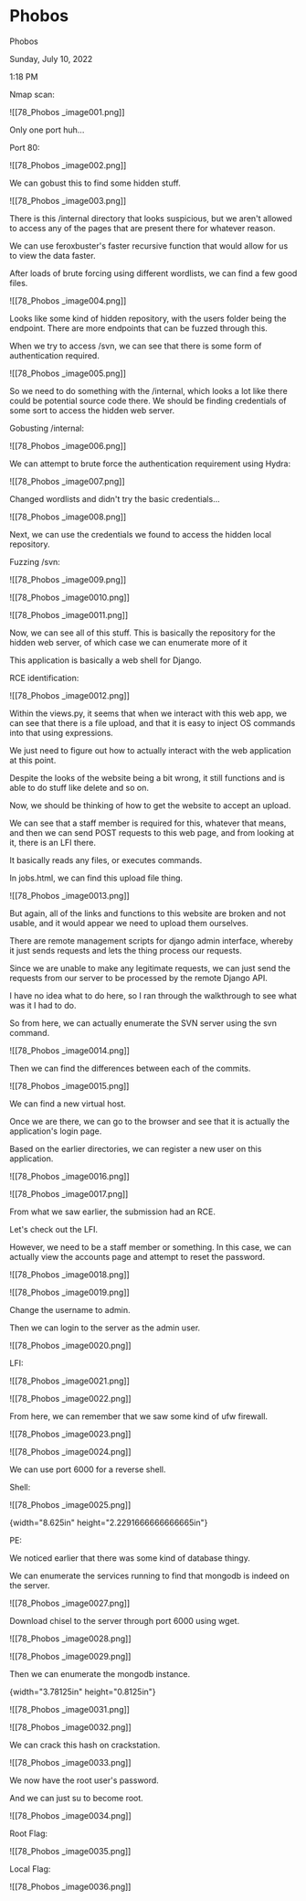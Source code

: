 # Phobos

Phobos

Sunday, July 10, 2022

1:18 PM

Nmap scan:

!\[\[78\_Phobos \_image001.png]]

&#x20;

Only one port huh...

&#x20;

Port 80:

!\[\[78\_Phobos \_image002.png]]

&#x20;

We can gobust this to find some hidden stuff.

!\[\[78\_Phobos \_image003.png]]

&#x20;

There is this /internal directory that looks suspicious, but we aren't allowed to access any of the pages that are present there for whatever reason.

We can use feroxbuster's faster recursive function that would allow for us to view the data faster.

&#x20;

After loads of brute forcing using different wordlists, we can find a few good files.

!\[\[78\_Phobos \_image004.png]]

&#x20;

Looks like some kind of hidden repository, with the users folder being the endpoint. There are more endpoints that can be fuzzed through this.

&#x20;

When we try to access /svn, we can see that there is some form of authentication required.

!\[\[78\_Phobos \_image005.png]]

So we need to do something with the /internal, which looks a lot like there could be potential source code there. We should be finding credentials of some sort to access the hidden web server.

&#x20;

Gobusting /internal:

!\[\[78\_Phobos \_image006.png]]

&#x20;

We can attempt to brute force the authentication requirement using Hydra:

!\[\[78\_Phobos \_image007.png]]

&#x20;

Changed wordlists and didn't try the basic credentials...

!\[\[78\_Phobos \_image008.png]]

&#x20;

Next, we can use the credentials we found to access the hidden local repository.

&#x20;

Fuzzing /svn:

!\[\[78\_Phobos \_image009.png]]

&#x20;

!\[\[78\_Phobos \_image0010.png]]

&#x20;

!\[\[78\_Phobos \_image0011.png]]

&#x20;

Now, we can see all of this stuff. This is basically the repository for the hidden web server, of which case we can enumerate more of it

This application is basically a web shell for Django.

&#x20;

RCE identification:

!\[\[78\_Phobos \_image0012.png]]

&#x20;

Within the views.py, it seems that when we interact with this web app, we can see that there is a file upload, and that it is easy to inject OS commands into that using expressions.

&#x20;

We just need to figure out how to actually interact with the web application at this point.

&#x20;

Despite the looks of the website being a bit wrong, it still functions and is able to do stuff like delete and so on.

Now, we should be thinking of how to get the website to accept an upload.

&#x20;

We can see that a staff member is required for this, whatever that means, and then we can send POST requests to this web page, and from looking at it, there is an LFI there.

It basically reads any files, or executes commands.

&#x20;

In jobs.html, we can find this upload file thing.

!\[\[78\_Phobos \_image0013.png]]

&#x20;

But again, all of the links and functions to this website are broken and not usable, and it would appear we need to upload them ourselves.

&#x20;

There are remote management scripts for django admin interface, whereby it just sends requests and lets the thing process our requests.

Since we are unable to make any legitimate requests, we can just send the requests from our server to be processed by the remote Django API.

&#x20;

I have no idea what to do here, so I ran through the walkthrough to see what was it I had to do.

&#x20;

So from here, we can actually enumerate the SVN server using the svn command.

!\[\[78\_Phobos \_image0014.png]]

&#x20;

Then we can find the differences between each of the commits.

&#x20;

!\[\[78\_Phobos \_image0015.png]]

&#x20;

We can find a new virtual host.

Once we are there, we can go to the browser and see that it is actually the application's login page.

&#x20;

Based on the earlier directories, we can register a new user on this application.

!\[\[78\_Phobos \_image0016.png]]

&#x20;

!\[\[78\_Phobos \_image0017.png]]

&#x20;

From what we saw earlier, the submission had an RCE.

Let's check out the LFI.

&#x20;

However, we need to be a staff member or something. In this case, we can actually view the accounts page and attempt to reset the password.

!\[\[78\_Phobos \_image0018.png]]

&#x20;

!\[\[78\_Phobos \_image0019.png]]

&#x20;

Change the username to admin.

Then we can login to the server as the admin user.

!\[\[78\_Phobos \_image0020.png]]

&#x20;

LFI:

!\[\[78\_Phobos \_image0021.png]]

&#x20;

!\[\[78\_Phobos \_image0022.png]]

&#x20;

From here, we can remember that we saw some kind of ufw firewall.

!\[\[78\_Phobos \_image0023.png]]

&#x20;

!\[\[78\_Phobos \_image0024.png]]

&#x20;

We can use port 6000 for a reverse shell.

&#x20;

Shell:

!\[\[78\_Phobos \_image0025.png]]

&#x20;

{width="8.625in" height="2.2291666666666665in"}

&#x20;

PE:

We noticed earlier that there was some kind of database thingy.

&#x20;

We can enumerate the services running to find that mongodb is indeed on the server.

!\[\[78\_Phobos \_image0027.png]]

&#x20;

Download chisel to the server through port 6000 using wget.

!\[\[78\_Phobos \_image0028.png]]

&#x20;

!\[\[78\_Phobos \_image0029.png]]

&#x20;

Then we can enumerate the mongodb instance.

{width="3.78125in" height="0.8125in"}

&#x20;

!\[\[78\_Phobos \_image0031.png]]

&#x20;

!\[\[78\_Phobos \_image0032.png]]

&#x20;

We can crack this hash on crackstation.

!\[\[78\_Phobos \_image0033.png]]

&#x20;

We now have the root user's password.

&#x20;

And we can just su to become root.

!\[\[78\_Phobos \_image0034.png]]

&#x20;

Root Flag:

!\[\[78\_Phobos \_image0035.png]]

Local Flag:

!\[\[78\_Phobos \_image0036.png]]

&#x20;

&#x20;
